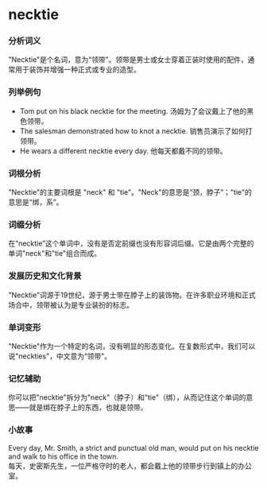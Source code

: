 # necktie

### 分析词义

  

"Necktie"是个名词，意为“领带”。领带是男士或女士穿着正装时使用的配件，通常用于装饰并增强一种正式或专业的造型。

  

### 列举例句

  

*   Tom put on his black necktie for the meeting. 汤姆为了会议戴上了他的黑色领带。
*   The salesman demonstrated how to knot a necktie. 销售员演示了如何打领带。
*   He wears a different necktie every day. 他每天都戴不同的领带。

  

### 词根分析

  

"Necktie"的主要词根是 "neck" 和 "tie"。"Neck"的意思是“颈，脖子”；"tie"的意思是“绑，系”。

  

### 词缀分析

  

在“necktie”这个单词中，没有是否定前缀也没有形容词后缀。它是由两个完整的单词"neck"和"tie"组合而成。

  

### 发展历史和文化背景

  

"Necktie"词源于19世纪，源于男士带在脖子上的装饰物。在许多职业环境和正式场合中，领带被认为是专业装扮的标志。

  

### 单词变形

  

"Necktie"作为一个特定的名词，没有明显的形态变化。在复数形式中，我们可以说"neckties"，中文意为“领带”。

  

### 记忆辅助

  

你可以把"necktie"拆分为"neck"（脖子）和"tie"（绑），从而记住这个单词的意思——就是绑在脖子上的东西，也就是领带。

  

### 小故事

  

Every day, Mr. Smith, a strict and punctual old man, would put on his necktie and walk to his office in the town.  
每天，史密斯先生，一位严格守时的老人，都会戴上他的领带步行到镇上的办公室。
